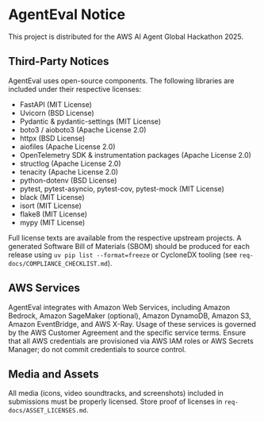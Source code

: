 # AgentEval Notice

This project is distributed for the AWS AI Agent Global Hackathon 2025.

## Third-Party Notices

AgentEval uses open-source components. The following libraries are included under their respective
licenses:

- FastAPI (MIT License)
- Uvicorn (BSD License)
- Pydantic & pydantic-settings (MIT License)
- boto3 / aioboto3 (Apache License 2.0)
- httpx (BSD License)
- aiofiles (Apache License 2.0)
- OpenTelemetry SDK & instrumentation packages (Apache License 2.0)
- structlog (Apache License 2.0)
- tenacity (Apache License 2.0)
- python-dotenv (BSD License)
- pytest, pytest-asyncio, pytest-cov, pytest-mock (MIT License)
- black (MIT License)
- isort (MIT License)
- flake8 (MIT License)
- mypy (MIT License)

Full license texts are available from the respective upstream projects. A generated Software Bill of
Materials (SBOM) should be produced for each release using `uv pip list --format=freeze` or
CycloneDX tooling (see `req-docs/COMPLIANCE_CHECKLIST.md`).

## AWS Services

AgentEval integrates with Amazon Web Services, including Amazon Bedrock, Amazon SageMaker
(optional), Amazon DynamoDB, Amazon S3, Amazon EventBridge, and AWS X-Ray. Usage of these services
is governed by the AWS Customer Agreement and the specific service terms. Ensure that all AWS
credentials are provisioned via AWS IAM roles or AWS Secrets Manager; do not commit credentials to
source control.

## Media and Assets

All media (icons, video soundtracks, and screenshots) included in submissions must be properly
licensed. Store proof of licenses in `req-docs/ASSET_LICENSES.md`.
